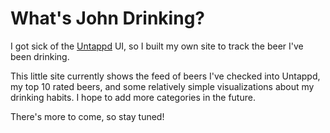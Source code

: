 # What's John Drinking?

I got sick of the [Untappd](https://untappd.com/) UI, so I built my own site to track the beer I've been drinking.

This little site currently shows the feed of beers I've checked into Untappd, my top 10 rated beers, and some relatively simple visualizations about my drinking habits. I hope to add more categories in the future.

There's more to come, so stay tuned!
